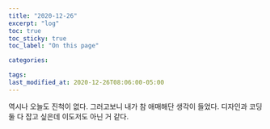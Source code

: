```yaml
---
title: "2020-12-26"
excerpt: "log"
toc: true
toc_sticky: true
toc_label: "On this page"

categories:

tags:
last_modified_at: 2020-12-26T08:06:00-05:00
---
```


역시나 오늘도 진척이 없다.
그러고보니 내가 참 애매해단 생각이 들었다.
디자인과 코딩 둘 다 잡고 싶은데 이도저도 아닌 거 같다.

